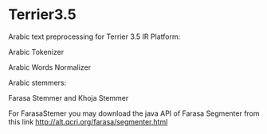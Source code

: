 # Terrier3.5
Arabic text preprocessing for Terrier 3.5 IR Platform:

Arabic Tokenizer

Arabic Words Normalizer

Arabic stemmers: 

Farasa Stemmer and Khoja Stemmer

For FarasaStemer you may download the java API of Farasa Segmenter from this link http://alt.qcri.org/farasa/segmenter.html

